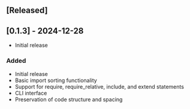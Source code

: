 ## [Released]

## [0.1.3] - 2024-12-28

- Initial release

### Added
- Initial release
- Basic import sorting functionality
- Support for require, require_relative, include, and extend statements
- CLI interface
- Preservation of code structure and spacing
